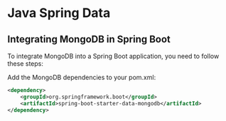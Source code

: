 # Java Spring Data
## Integrating MongoDB in Spring Boot

To integrate MongoDB into a Spring Boot application, you need to follow these steps:

Add the MongoDB dependencies to your pom.xml:
```xml
<dependency>
    <groupId>org.springframework.boot</groupId>
    <artifactId>spring-boot-starter-data-mongodb</artifactId>
</dependency>
```